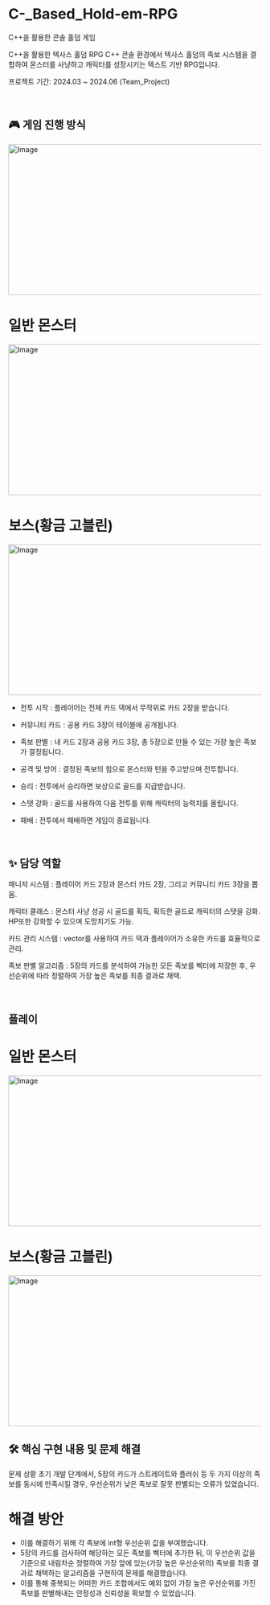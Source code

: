 # C-_Based_Hold-em-RPG
C++을 활용한 콘솔 홀덤 게임 

C++을 활용한 텍사스 홀덤 RPG
C++ 콘솔 환경에서 텍사스 홀덤의 족보 시스템을 결합하여 몬스터를 사냥하고 캐릭터를 성장시키는 텍스트 기반 RPG입니다.

프로젝트 기간: 2024.03 ~ 2024.06 (Team_Project)

<br>

## 🎮 게임 진행 방식
<img width="600" height="300" alt="Image" src="https://github.com/user-attachments/assets/44a427ad-7ba6-450b-aed8-7ddde2d95d24" />

# 일반 몬스터
<img width="600" height="300" alt="Image" src="https://github.com/user-attachments/assets/79c1e068-8f7c-44a6-9962-8fec72192c97" />

# 보스(황금 고블린)
<img width="600" height="300" alt="Image" src="https://github.com/user-attachments/assets/b4df4d63-acf3-4fa5-89d2-aa45272804bc" />


- 전투 시작 : 플레이어는 전체 카드 덱에서 무작위로 카드 2장을 받습니다.

- 커뮤니티 카드 : 공용 카드 3장이 테이블에 공개됩니다.

- 족보 판별 : 내 카드 2장과 공용 카드 3장, 총 5장으로 만들 수 있는 가장 높은 족보가 결정됩니다.

- 공격 및 방어 : 결정된 족보의 힘으로 몬스터와 턴을 주고받으며 전투합니다.

- 승리 : 전투에서 승리하면 보상으로 골드를 지급받습니다.

- 스탯 강화 : 골드를 사용하여 다음 전투를 위해 캐릭터의 능력치를 올립니다.

- 패배 : 전투에서 패배하면 게임이 종료됩니다.

<br>

## ✨ 담당 역할

매니저 시스템 : 플레이어 카드 2장과 몬스터 카드 2장, 그리고 커뮤니티 카드 3장을 뽑음.

캐릭터 클래스 : 몬스터 사냥 성공 시 골드를 획득, 획득한 골드로 캐릭터의 스탯을 강화. HP또한 강화할 수 있으며 도망치기도 가능.

카드 관리 시스템 : vector를 사용하여 카드 덱과 플레이어가 소유한 카드를 효율적으로 관리.

족보 판별 알고리즘 : 5장의 카드를 분석하여 가능한 모든 족보를 벡터에 저장한 후, 우선순위에 따라 정렬하여 가장 높은 족보를 최종 결과로 채택.

<br>

## 플레이 

# 일반 몬스터
<img width="600" height="300" alt="Image" src="https://github.com/user-attachments/assets/aebac705-b6bd-4373-8dcf-8d6c3a9e5f35" />

# 보스(황금 고블린)
<img width="600" height="300" alt="Image" src="https://github.com/user-attachments/assets/71b848c6-8c35-4835-a61c-0f83b666562d" />

## 🛠️ 핵심 구현 내용 및 문제 해결
문제 상황
초기 개발 단계에서, 5장의 카드가 스트레이트와 플러쉬 등 두 가지 이상의 족보를 동시에 만족시킬 경우, 우선순위가 낮은 족보로 잘못 판별되는 오류가 있었습니다.

# 해결 방안
- 이를 해결하기 위해 각 족보에 int형 우선순위 값을 부여했습니다.
- 5장의 카드를 검사하여 해당하는 모든 족보를 벡터에 추가한 뒤, 이 우선순위 값을 기준으로 내림차순 정렬하여 가장 앞에 있는(가장 높은 우선순위의) 족보를 최종 결과로 채택하는 알고리즘을 구현하여 문제를 해결했습니다.
- 이를 통해 중복되는 어떠한 카드 조합에서도 예외 없이 가장 높은 우선순위를 가진 족보를 판별해내는 안정성과 신뢰성을 확보할 수 있었습니다. 
